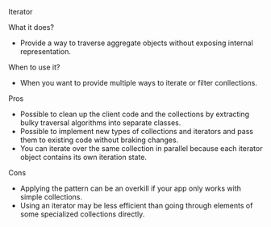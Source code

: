 Iterator

What it does?
- Provide a way to traverse aggregate objects without exposing internal representation.

When to use it?
- When you want to provide multiple ways to iterate or filter conllections.

Pros
- Possible to clean up the client code and the collections by extracting bulky traversal algorithms into separate classes.
- Possible to implement new types of collections and iterators and pass them to existing code without braking changes.
- You can iterate over the same collection in parallel because each iterator object contains its own iteration state.

Cons
- Applying the pattern can be an overkill if your app only works with simple collections.
- Using an iterator may be less efficient than going through elements of some specialized collections directly.